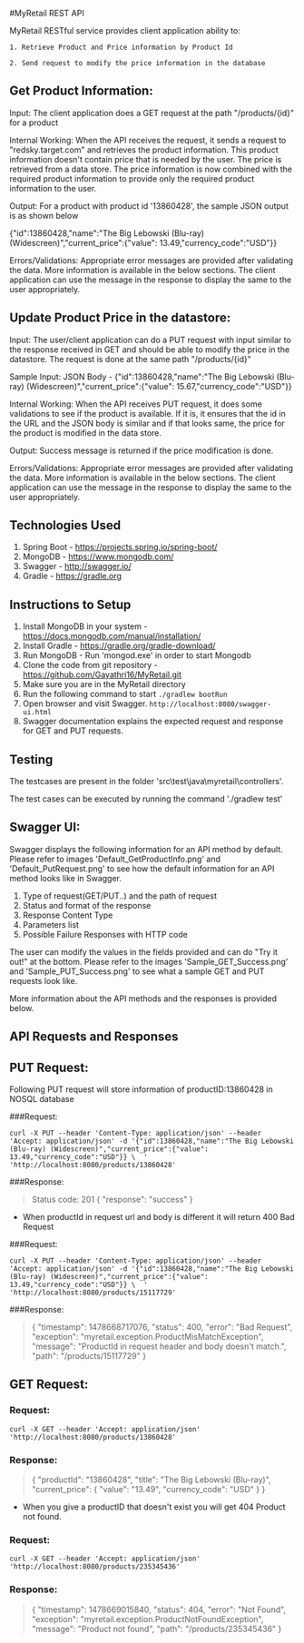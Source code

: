 #MyRetail REST API

MyRetail RESTful service provides client application ability to:

    1. Retrieve Product and Price information by Product Id

    2. Send request to modify the price information in the database

Get Product Information:
-----------------------

Input: The client application does a GET request at the path "/products/{id}" for a product 

Internal Working: When the API receives the request, it sends a request to "redsky.target.com" and retrieves the 
product information. This product information doesn't contain price that is needed by the user. The price is retrieved
from a data store. The price information is now combined with the required product information to provide only the 
required product information to the user.

Output: For a product with product id '13860428', the sample JSON output is as shown below

{"id":13860428,"name":"The Big Lebowski (Blu-ray) (Widescreen)","current_price":{"value": 13.49,"currency_code":"USD"}}

Errors/Validations: Appropriate error messages are provided after validating the data. More information is available in 
the below sections. The client application can use the message in the response to display the same to the user appropriately.


Update Product Price in the datastore:
-------------------------------------

Input: The user/client application can do a PUT request with input similar to the response received in GET and should be able
to modify the price in the datastore. The request is done at the same path "/products/{id}"

Sample Input: JSON Body - {"id":13860428,"name":"The Big Lebowski (Blu-ray) (Widescreen)","current_price":{"value": 15.67,"currency_code":"USD"}}

Internal Working: When the API receives PUT request, it does some validations to see if the product is available. If it is, 
it ensures that the id in the URL and the JSON body is similar and if that looks same, the price for the product is modified 
in the data store.

Output: Success message is returned if the price modification is done.

Errors/Validations: Appropriate error messages are provided after validating the data. More information is available in 
the below sections. The client application can use the message in the response to display the same to the user appropriately.

Technologies Used
-----------------

1. Spring Boot - https://projects.spring.io/spring-boot/
2. MongoDB - https://www.mongodb.com/
3. Swagger - http://swagger.io/
4. Gradle - https://gradle.org

Instructions to Setup
---------------------
1. Install MongoDB in your system - https://docs.mongodb.com/manual/installation/
2. Install Gradle - https://gradle.org/gradle-download/
3. Run MongoDB - Run 'mongod.exe' in order to start Mongodb 
4. Clone the code from git repository - https://github.com/Gayathri16/MyRetail.git
5. Make sure you are in the MyRetail directory
6. Run the following command to start
`./gradlew bootRun`
7. Open browser and visit Swagger.
`http://localhost:8080/swagger-ui.html`
8. Swagger documentation explains the expected request and response for GET and PUT requests.

Testing
-------
The testcases are present in the folder 'src\test\java\myretail\controllers'. 

The test cases can be executed by running the command './gradlew test'

Swagger UI:
----------
Swagger displays the following information for an API method by default. Please refer to images 'Default_GetProductInfo.png'
and 'Default_PutRequest.png' to see how the default information for an API method looks like in Swagger.

  1. Type of request(GET/PUT..) and the path of request
  2. Status and format of the response
  3. Response Content Type
  4. Parameters list
  5. Possible Failure Responses with HTTP code

The user can modify the values in the fields provided and can do "Try it out!" at the bottom. Please refer to the images 
'Sample_GET_Success.png' and 'Sample_PUT_Success.png' to see what a sample GET and PUT requests look like.

More information about the API methods and the responses is provided below.

API Requests and Responses
--------------------------
## PUT Request:

Following PUT request will store information of productID:13860428 in NOSQL database

###Request:

`curl -X PUT --header 'Content-Type: application/json' --header 'Accept: application/json' -d '{"id":13860428,"name":"The Big Lebowski (Blu-ray) (Widescreen)","current_price":{"value": 13.49,"currency_code":"USD"}} \ 
  ' 'http://localhost:8080/products/13860428'`
  
###Response:

>Status code: 201
>{
>   "response": "success"
>}
 
* When productId in request url and body is different it will return 400 Bad Request

###Request:

`curl -X PUT --header 'Content-Type: application/json' --header 'Accept: application/json' -d '{"id":13860428,"name":"The Big Lebowski (Blu-ray) (Widescreen)","current_price":{"value": 13.49,"currency_code":"USD"}} \ 
  ' 'http://localhost:8080/products/15117729'`
  
###Response:

>{
>   "timestamp": 1478668717076,
>   "status": 400,
>   "error": "Bad Request",
>   "exception": "myretail.exception.ProductMisMatchException",
>   "message": "ProductId in request header and body doesn't match.",
>   "path": "/products/15117729"
>}
 
## GET Request:
 
### Request:
 
 `curl -X GET --header 'Accept: application/json' 'http://localhost:8080/products/13860428'`
 
 ### Response:
 
 >{
 >  "productId": "13860428",
 >  "title": "The Big Lebowski (Blu-ray)",
 >  "current_price": {
 >    "value": "13.49",
 >    "currency_code": "USD"
 >  }
 >}
 
 * When you give a productID that doesn't exist you will get 404 Product not found.
 
 ### Request:
 
 `curl -X GET --header 'Accept: application/json' 'http://localhost:8080/products/235345436'`
 
 ### Response:
 
 >{
   >"timestamp": 1478669015840,
   >"status": 404,
   >"error": "Not Found",
   >"exception": "myretail.exception.ProductNotFoundException",
   >"message": "Product not found",
   >"path": "/products/235345436"
 >}
 